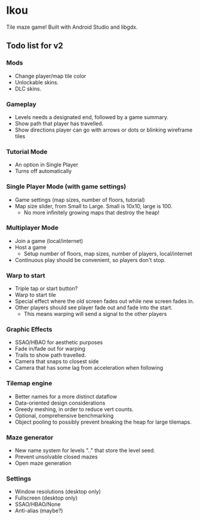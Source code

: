# Ikou
Tile maze game! Built with Android Studio and libgdx.

## Todo list for v2
### Mods
  - Change player/map tile color
  - Unlockable skins.
  - DLC skins.

### Gameplay
  - Levels needs a designated end, followed by a game summary.
  - Show path that player has travelled.
  - Show directions player can go with arrows or dots or blinking wireframe tiles

### Tutorial Mode
  - An option in Single Player
  - Turns off automatically

### Single Player Mode (with game settings)
  - Game settings (map sizes, number of floors, tutorial)
  - Map size slider, from Small to Large. Small is 10x10, large is 100.
    - No more infinitely growing maps that destroy the heap!

### Multiplayer Mode
 - Join a game (local/internet)
 - Host a game
   - Setup number of floors, map sizes, number of players, local/internet
 - Continuous play should be convenient, so players don't stop.

### Warp to start
  - Triple tap or start button?
  - Warp to start tile
  - Special effect where the old screen fades out while new screen fades in.
  - Other players should see player fade out and fade into the start.
    - This means warping will send a signal to the other players

### Graphic Effects
  - SSAO/HBAO for aesthetic purposes
  - Fade in/fade out for warping
  - Trails to show path travelled.
  - Camera that snaps to closest side
  - Camera that has some lag from acceleration when following

### Tilemap engine
  - Better names for a more distinct dataflow
  - Data-oriented design considerations
  - Greedy meshing, in order to reduce vert counts.
  - Optional, comprehensive benchmarking
  - Object pooling to possibly prevent breaking the heap for large tilemaps.

### Maze generator
  - New name system for levels "<adjective>.<verb>.<noun>" that store the level seed.
  - Prevent unsolvable closed mazes
  - Open maze generation

### Settings
  - Window resolutions (desktop only)
  - Fullscreen (desktop only)
  - SSAO/HBAO/None
  - Anti-alias (maybe?)